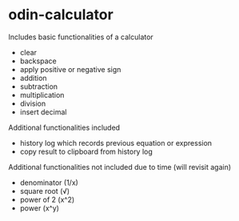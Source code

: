 # odin-calculator

Includes basic functionalities of a calculator

- clear
- backspace
- apply positive or negative sign
- addition
- subtraction
- multiplication
- division
- insert decimal

Additional functionalities included

- history log which records previous equation or expression
- copy result to clipboard from history log

Additional functionalities not included due to time (will revisit again)

- denominator (1/x)
- square root (√)
- power of 2 (x^2)
- power (x^y)
